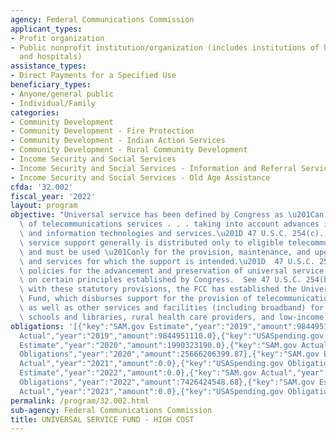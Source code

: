 ```yaml
---
agency: Federal Communications Commission
applicant_types:
- Profit organization
- Public nonprofit institution/organization (includes institutions of higher education
  and hospitals)
assistance_types:
- Direct Payments for a Specified Use
beneficiary_types:
- Anyone/general public
- Individual/Family
categories:
- Community Development
- Community Development - Fire Protection
- Community Development - Indian Action Services
- Community Development - Rural Community Development
- Income Security and Social Services
- Income Security and Social Services - Information and Referral Services
- Income Security and Social Services - Old Age Assistance
cfda: '32.002'
fiscal_year: '2022'
layout: program
objective: "Universal service has been defined by Congress as \u201Can evolving level\
  \ of telecommunications services . . . taking into account advances in telecommunications\
  \ and information technologies and services.\u201D 47 U.S.C. 254(c).  Universal\
  \ service support generally is distributed only to eligible telecommunications carriers\
  \ and must be used \u201Conly for the provision, maintenance, and upgrading of facilities\
  \ and services for which the support is intended.\u201D  47 U.S.C. 254(e).  In addition,\
  \ policies for the advancement and preservation of universal service must be based\
  \ on certain principles established by Congress.  See 47 U.S.C. 254(b).  Consistent\
  \ with these statutory provisions, the FCC has established the Universal Service\
  \ Fund, which disburses support for the provision of telecommunications services,\
  \ as well as other services and facilities (including broadband) for high-cost areas,\
  \ schools and libraries, rural health care providers, and low-income consumers."
obligations: '[{"key":"SAM.gov Estimate","year":"2019","amount":9844951110.0},{"key":"SAM.gov
  Actual","year":"2019","amount":9844951110.0},{"key":"USASpending.gov Obligations","year":"2019","amount":0.0},{"key":"SAM.gov
  Estimate","year":"2020","amount":1990323190.0},{"key":"SAM.gov Actual","year":"2020","amount":0.0},{"key":"USASpending.gov
  Obligations","year":"2020","amount":25666206399.87},{"key":"SAM.gov Estimate","year":"2021","amount":8020000000.0},{"key":"SAM.gov
  Actual","year":"2021","amount":0.0},{"key":"USASpending.gov Obligations","year":"2021","amount":3577331117.53},{"key":"SAM.gov
  Estimate","year":"2022","amount":0.0},{"key":"SAM.gov Actual","year":"2022","amount":7189800000.0},{"key":"USASpending.gov
  Obligations","year":"2022","amount":7426424548.68},{"key":"SAM.gov Estimate","year":"2023","amount":3110700000.0},{"key":"SAM.gov
  Actual","year":"2023","amount":0.0},{"key":"USASpending.gov Obligations","year":"2023","amount":2353934274.34}]'
permalink: /program/32.002.html
sub-agency: Federal Communications Commission
title: UNIVERSAL SERVICE FUND - HIGH COST
---
```

